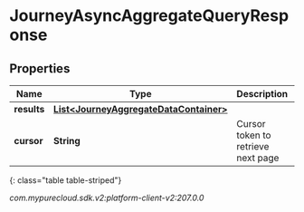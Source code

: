 # JourneyAsyncAggregateQueryResponse


## Properties

| Name | Type | Description | Notes |
| ------------ | ------------- | ------------- | ------------- |
| **results** | [**List&lt;JourneyAggregateDataContainer&gt;**](JourneyAggregateDataContainer) |  |  [optional] |
| **cursor** | **String** | Cursor token to retrieve next page |  [optional] |
{: class="table table-striped"}




_com.mypurecloud.sdk.v2:platform-client-v2:207.0.0_
